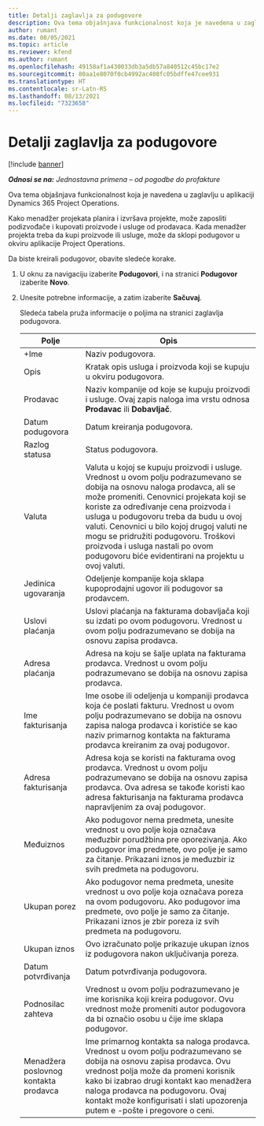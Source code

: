 ```yaml
---
title: Detalji zaglavlja za podugovore
description: Ova tema objašnjava funkcionalnost koja je navedena u zaglavlju podugovora u aplikaciji Project Operations.
author: rumant
ms.date: 08/05/2021
ms.topic: article
ms.reviewer: kfend
ms.author: rumant
ms.openlocfilehash: 49158af1a430033db3a5db57a840512c45bc17e2
ms.sourcegitcommit: 80aa1e8070f0cb4992ac408fc05bdffe47cee931
ms.translationtype: HT
ms.contentlocale: sr-Latn-RS
ms.lasthandoff: 08/13/2021
ms.locfileid: "7323658"
---
```

# <a name="header-details-for-subcontracts"></a>Detalji zaglavlja za podugovore

[!include [banner](../../includes/dataverse-preview.md)]

_**Odnosi se na:** Jednostavna primena – od pogodbe do profakture_

Ova tema objašnjava funkcionalnost koja je navedena u zaglavlju u aplikaciji Dynamics 365 Project Operations.

Kako menadžer projekata planira i izvršava projekte, može zaposliti podizvođače i kupovati proizvode i usluge od prodavaca. Kada menadžer projekta treba da kupi proizvode ili usluge, može da sklopi podugovor u okviru aplikacije Project Operations.

Da biste kreirali podugovor, obavite sledeće korake.

1. U oknu za navigaciju izaberite **Podugovori**, i na stranici **Podugovor** izaberite **Novo**.
2. Unesite potrebne informacije, a zatim izaberite **Sačuvaj**.

    Sledeća tabela pruža informacije o poljima na stranici zaglavlja podugovora.

    | **Polje** | **Opis** |
    | --- | --- | 
    | +Ime | Naziv podugovora. |
    | Opis | Kratak opis usluga i proizvoda koji se kupuju u okviru podugovora. |
    | Prodavac | Naziv kompanije od koje se kupuju proizvodi i usluge. Ovaj zapis naloga ima vrstu odnosa **Prodavac** ili **Dobavljač**. |
    | Datum podugovora | Datum kreiranja podugovora. |
    | Razlog statusa | Status podugovora. |
    | Valuta | Valuta u kojoj se kupuju proizvodi i usluge. Vrednost u ovom polju podrazumevano se dobija na osnovu naloga prodavca, ali se može promeniti. Cenovnici projekata koji se koriste za određivanje cena proizvoda i usluga u podugovoru treba da budu u ovoj valuti. Cenovnici u bilo kojoj drugoj valuti ne mogu se pridružiti podugovoru. Troškovi proizvoda i usluga nastali po ovom podugovoru biće evidentirani na projektu u ovoj valuti. |
    | Jedinica ugovaranja | Odeljenje kompanije koja sklapa kupoprodajni ugovor ili podugovor sa prodavcem. |
    | Uslovi plaćanja | Uslovi plaćanja na fakturama dobavljača koji su izdati po ovom podugovoru. Vrednost u ovom polju podrazumevano se dobija na osnovu zapisa prodavca. |
    | Adresa plaćanja | Adresa na koju se šalje uplata na fakturama prodavca. Vrednost u ovom polju podrazumevano se dobija na osnovu zapisa prodavca. |
    | Ime fakturisanja | Ime osobe ili odeljenja u kompaniji prodavca koja će poslati fakturu. Vrednost u ovom polju podrazumevano se dobija na osnovu zapisa naloga prodavca i koristiće se kao naziv primarnog kontakta na fakturama prodavca kreiranim za ovaj podugovor. |
    | Adresa fakturisanja | Adresa koja se koristi na fakturama ovog prodavca. Vrednost u ovom polju podrazumevano se dobija na osnovu zapisa prodavca. Ova adresa se takođe koristi kao adresa fakturisanja na fakturama prodavca napravljenim za ovaj podugovor. |
    | Međuiznos | Ako podugovor nema predmeta, unesite vrednost u ovo polje koja označava međuzbir porudžbina pre oporezivanja. Ako podugovor ima predmete, ovo polje je samo za čitanje. Prikazani iznos je međuzbir iz svih predmeta na podugovoru. |
    | Ukupan porez | Ako podugovor nema predmeta, unesite vrednost u ovo polje koja označava poreza na ovom podugovoru. Ako podugovor ima predmete, ovo polje je samo za čitanje. Prikazani iznos je zbir poreza iz svih predmeta na podugovoru. |
    | Ukupan iznos |  Ovo izračunato polje prikazuje ukupan iznos iz podugovora nakon uključivanja poreza.  |
    | Datum potvrđivanja | Datum potvrđivanja podugovora.  |
    | Podnosilac zahteva | Vrednost u ovom polju podrazumevano je ime korisnika koji kreira podugovor. Ovu vrednost može promeniti autor podugovora da bi označio osobu u čije ime sklapa podugovor.  |
    | Menadžera poslovnog kontakta prodavca | Ime primarnog kontakta sa naloga prodavca. Vrednost u ovom polju podrazumevano se dobija na osnovu zapisa prodavca. Ovu vrednost polja može da promeni korisnik kako bi izabrao drugi kontakt kao menadžera naloga prodavca na podugovoru. Ovaj kontakt može konfigurisati i slati upozorenja putem e -pošte i pregovore o ceni. |


